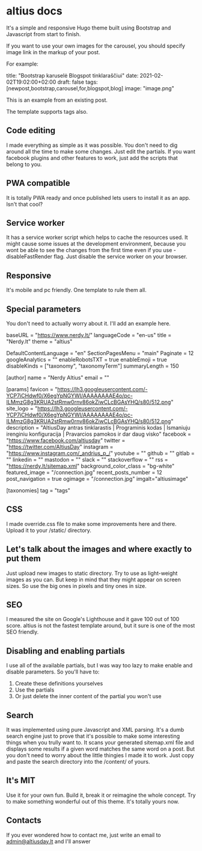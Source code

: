 # altius docs


It's a simple and responsive Hugo theme built using Bootstrap and Javascript from start to finish.



If you want to use your own images for the carousel, you should specify image link in the markup of your post.



For example:



title: "Bootstrap karuselė Blogspot tinklaraščiui"
date: 2021-02-02T19:02:00+02:00
draft: false
tags: [newpost,bootstrap,carousel,for,blogspot,blog]
image: "image.png"

This is an example from an existing post. 



The template supports tags also. 



## Code editing



I made everything as simple as it was possible. You don't need to dig around all the time to make some changes. Just edit the partials. If you want facebook plugins and other features to work, just add the scripts that belong to you.



## PWA compatible



It is totally PWA ready and once published lets users to install it as an app. Isn't that cool?



## Service worker



It has a service worker script which helps to cache the resources used. It might cause some issues at the development environment, because you wont be able to see the changes from the first time even if you use -disableFastRender flag. Just disable the service worker on your browser.



## Responsive



It's mobile and pc friendly. One template to rule them all.



## Special parameters 



You don't need to actually worry about it. I'll add an example here.



baseURL = "https://www.nerdy.lt/"
languageCode = "en-us"
title = "Nerdy.lt"
theme = "altius"

DefaultContentLanguage = "en"
SectionPagesMenu = "main"
Paginate = 12 
googleAnalytics = ""
enableRobotsTXT = true
enableEmoji = true
disableKinds = ["taxonomy", "taxonomyTerm"]
summaryLength = 150

[author]
    name = "Nerdy Altius"
    email = ""

[params]
  favicon = "https://lh3.googleusercontent.com/-YCP7iCHdwf0/X6egYpNGYWI/AAAAAAAAE4o/pc-ILMmzG8g3KRUA2stRmw0rnv86okZiwCLcBGAsYHQ/s80/512.png"
  site_logo = "https://lh3.googleusercontent.com/-YCP7iCHdwf0/X6egYpNGYWI/AAAAAAAAE4o/pc-ILMmzG8g3KRUA2stRmw0rnv86okZiwCLcBGAsYHQ/s80/512.png"
  description = "AltiusDay antras tinklarastis | Programinis kodas | Ismaniuju irenginiu konfiguracija | Pravarcios pamokos ir dar daug visko"
  facebook = "https://www.facebook.com/altiusday"
  twitter = "https://twitter.com/AltiusDay"
  instagram = "https://www.instagram.com/_andrius_p_/"
  youtube = ""
  github = ""
  gitlab = ""
  linkedin = ""
  mastodon = ""
  slack = ""
  stackoverflow = ""
  rss = "https://nerdy.lt/sitemap.xml"
  background_color_class = "bg-white"
  featured_image = "/connection.jpg"
  recent_posts_number = 12
  post_navigation = true
  ogimage = "/connection.jpg"
  imgalt="altiusimage"

[taxonomies]
   tag = "tags"



## CSS



I made override.css file to make some improvements here and there. Upload it to your /static/ directory. 



## Let's talk about the images and where exactly to put them



Just upload new images to static directory. Try to use as light-weight images as you can. But keep in mind that they might appear on screen sizes. So use the big ones in pixels and tiny ones in size.



## SEO



I measured the site on Google's Lighthouse and it gave 100 out of 100 score. altius is not the fastest template around, but it sure is one of the most SEO friendly. 



## Disabling and enabling partials



I use all of the available partials, but I was way too lazy to make enable and disable parameters. So you'll have to:



1. Create these definitions yourselves
2. Use the partials
3. Or just delete the inner content of the partial you won't use



## Search



It was implemented using pure Javascript and XML parsing. It's a dumb search engine just to prove that it's possible to make some interesting things when you trully want to. It scans your generated sitemap.xml file and displays some results if a given word matches the same word on a post. But you don't need to worry about the little thingies I made it to work. Just copy and paste the search directory into the /content/ of yours.



## It's MIT



Use it for your own fun. Build it, break it or reimagine the whole concept. Try to make something wonderful out of this theme. It's totally yours now.



## Contacts



If you ever wondered how to contact me, just write an email to admin@altiusday.lt and I'll answer